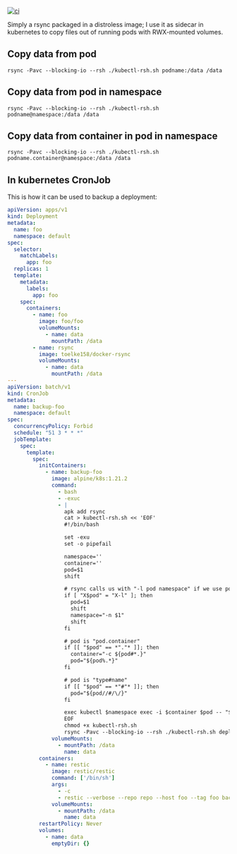 [![ci](https://github.com/toelke/docker-rsync/actions/workflows/build-docker.yaml/badge.svg?branch=main)](https://github.com/toelke/docker-rsync/actions/workflows/build-docker.yaml)

Simply a rsync packaged in a distroless image; I use it as sidecar in kubernetes to copy files out of running pods with RWX-mounted volumes.

## Copy data from pod

```shell
rsync -Pavc --blocking-io --rsh ./kubectl-rsh.sh podname:/data /data
```

## Copy data from pod in namespace

```shell
rsync -Pavc --blocking-io --rsh ./kubectl-rsh.sh podname@namespace:/data /data
```

## Copy data from container in  pod in namespace

```shell
rsync -Pavc --blocking-io --rsh ./kubectl-rsh.sh podname.container@namespace:/data /data
```

## In kubernetes CronJob

This is how it can be used to backup a deployment:

```yaml
apiVersion: apps/v1
kind: Deployment
metadata:
  name: foo
  namespace: default
spec:
  selector:
    matchLabels:
      app: foo
  replicas: 1
  template:
    metadata:
      labels:
        app: foo
    spec:
      containers:
        - name: foo
          image: foo/foo
          volumeMounts:
            - name: data
              mountPath: /data
        - name: rsync
          image: toelke158/docker-rsync
          volumeMounts:
            - name: data
              mountPath: /data
---
apiVersion: batch/v1
kind: CronJob
metadata:
  name: backup-foo
  namespace: default
spec:
  concurrencyPolicy: Forbid
  schedule: "51 3 * * *"
  jobTemplate:
    spec:
      template:
        spec:
          initContainers:
            - name: backup-foo
              image: alpine/k8s:1.21.2
              command:
                - bash
                - -exuc
                - |
                  apk add rsync
                  cat > kubectl-rsh.sh << 'EOF'
                  #!/bin/bash

                  set -exu
                  set -o pipefail

                  namespace=''
                  container=''
                  pod=$1
                  shift

                  # rsync calls us with "-l pod namespace" if we use pod@namespace
                  if [ "X$pod" = "X-l" ]; then
                    pod=$1
                    shift
                    namespace="-n $1"
                    shift
                  fi

                  # pod is "pod.container"
                  if [[ "$pod" == *"."* ]]; then
                    container="-c ${pod#*.}"
                    pod="${pod%.*}"
                  fi

                  # pod is "type#name"
                  if [[ "$pod" == *"#"* ]]; then
                    pod="${pod//#/\/}"
                  fi

                  exec kubectl $namespace exec -i $container $pod -- "$@"
                  EOF
                  chmod +x kubectl-rsh.sh
                  rsync -Pavc --blocking-io --rsh ./kubectl-rsh.sh deploy#foo.rsync:/data /data
              volumeMounts:
                - mountPath: /data
                  name: data
          containers:
            - name: restic
              image: restic/restic
              command: ['/bin/sh']
              args:
                - -c
                - restic --verbose --repo repo --host foo --tag foo backup /data
              volumeMounts:
                - mountPath: /data
                  name: data
          restartPolicy: Never
          volumes:
            - name: data
              emptyDir: {}
```
